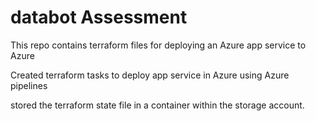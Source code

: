 # databot Assessment

This repo contains terraform files for deploying an Azure app service to Azure

Created terraform tasks to deploy app service in Azure using Azure pipelines

stored the terraform state file in a container within the storage account.
